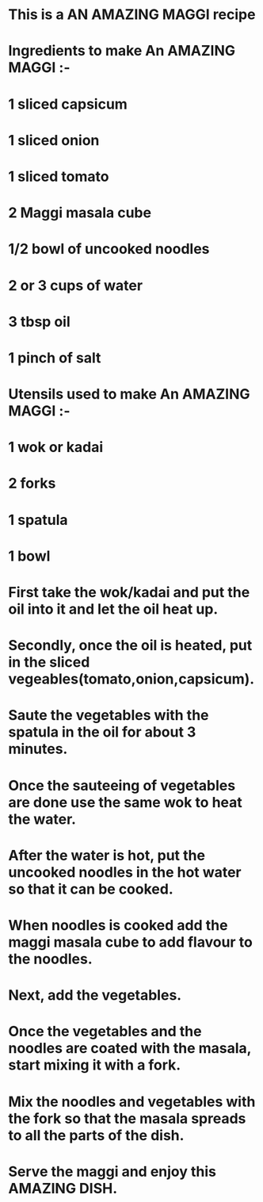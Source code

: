 # This is a AN AMAZING MAGGI recipe

# Ingredients to make An AMAZING MAGGI :-
# 1 sliced capsicum
# 1 sliced onion
# 1 sliced tomato
# 2 Maggi masala cube
# 1/2 bowl of uncooked noodles
# 2 or 3 cups of water
# 3 tbsp oil
# 1 pinch of salt


# Utensils used to make An AMAZING MAGGI :-
# 1 wok or kadai
# 2 forks
# 1 spatula
# 1 bowl

# First take the wok/kadai and put the oil into it and let the oil heat up.
# Secondly, once the oil is heated, put in the sliced vegeables(tomato,onion,capsicum).
# Saute the vegetables with the spatula in the oil for about 3 minutes.
# Once the sauteeing of vegetables are done use the same wok to heat the water.
# After the water is hot, put the uncooked noodles in the hot water so that it can be cooked.
# When noodles is cooked add the maggi masala cube to add flavour to the noodles.
# Next, add the vegetables.
# Once the vegetables and the noodles are coated with the masala, start mixing it with a fork.
# Mix the noodles and vegetables with the fork so that the masala spreads to all the parts of the dish.
# Serve the maggi and enjoy this AMAZING DISH.
